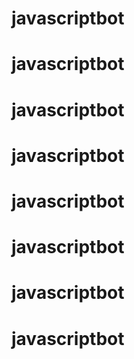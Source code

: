 # javascriptbot
# javascriptbot
# javascriptbot
# javascriptbot
# javascriptbot
# javascriptbot
# javascriptbot
# javascriptbot
